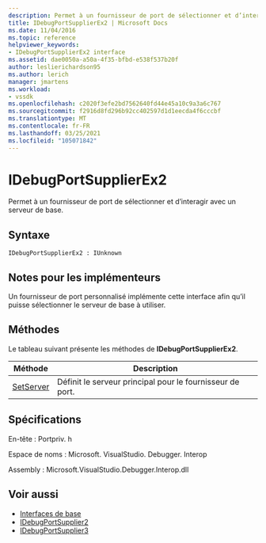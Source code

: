 ```yaml
---
description: Permet à un fournisseur de port de sélectionner et d’interagir avec un serveur de base.
title: IDebugPortSupplierEx2 | Microsoft Docs
ms.date: 11/04/2016
ms.topic: reference
helpviewer_keywords:
- IDebugPortSupplierEx2 interface
ms.assetid: dae0050a-a50a-4f35-bfbd-e538f537b20f
author: leslierichardson95
ms.author: lerich
manager: jmartens
ms.workload:
- vssdk
ms.openlocfilehash: c2020f3efe2bd7562640fd44e45a10c9a3a6c767
ms.sourcegitcommit: f2916d8fd296b92cc402597d1d1eecda4f6cccbf
ms.translationtype: MT
ms.contentlocale: fr-FR
ms.lasthandoff: 03/25/2021
ms.locfileid: "105071842"
---
```

# <a name="idebugportsupplierex2"></a>IDebugPortSupplierEx2
Permet à un fournisseur de port de sélectionner et d’interagir avec un serveur de base.

## <a name="syntax"></a>Syntaxe

```
IDebugPortSupplierEx2 : IUnknown
```

## <a name="notes-for-implementers"></a>Notes pour les implémenteurs
 Un fournisseur de port personnalisé implémente cette interface afin qu’il puisse sélectionner le serveur de base à utiliser.

## <a name="methods"></a>Méthodes
 Le tableau suivant présente les méthodes de **IDebugPortSupplierEx2**.

|Méthode|Description|
|------------|-----------------|
|[SetServer](../../../extensibility/debugger/reference/idebugportsupplierex2-setserver.md)|Définit le serveur principal pour le fournisseur de port.|

## <a name="requirements"></a>Spécifications
 En-tête : Portpriv. h

 Espace de noms : Microsoft. VisualStudio. Debugger. Interop

 Assembly : Microsoft.VisualStudio.Debugger.Interop.dll

## <a name="see-also"></a>Voir aussi
- [Interfaces de base](../../../extensibility/debugger/reference/core-interfaces.md)
- [IDebugPortSupplier2](../../../extensibility/debugger/reference/idebugportsupplier2.md)
- [IDebugPortSupplier3](../../../extensibility/debugger/reference/idebugportsupplier3.md)

